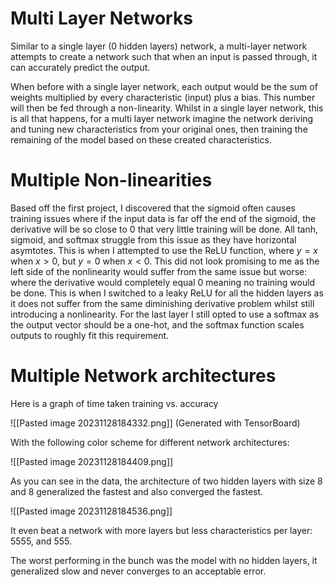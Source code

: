 # Multi Layer Networks

Similar to a single layer (0 hidden layers) network, a multi-layer network attempts to create a network such that when an input is passed through, it can accurately predict the output.

When before with a single layer network, each output would be the sum of weights multiplied by every characteristic (input) plus a bias. This number will then be fed through a non-linearity. Whilst in a single layer network, this is all that happens, for a multi layer network imagine the network deriving and tuning new characteristics from your original ones, then training the remaining of the model based on these created characteristics.

# Multiple Non-linearities

Based off the first project, I discovered that the sigmoid often causes training issues where if the input data is far off the end of the sigmoid, the derivative will be so close to 0 that very little training will be done. All tanh, sigmoid, and softmax struggle from this issue as they have horizontal asymtotes. This is when I attempted to use the ReLU function, where $y=x$ when $x>0$, but $y=0$ when $x<0$. This did not look promising to me as the left side of the nonlinearity would suffer from the same issue but worse: where the derivative would completely equal 0 meaning no training would be done. This is when I switched to a leaky ReLU for all the hidden layers as it does not suffer from the same diminishing derivative problem whilst still introducing a nonlinearity. For the last layer I still opted to use a softmax as the output vector should be a one-hot, and the softmax function scales outputs to roughly fit this requirement.

# Multiple Network architectures

Here is a graph of time taken training vs. accuracy

![[Pasted image 20231128184332.png]]
(Generated with TensorBoard)

With the following color scheme for different network architectures:

![[Pasted image 20231128184409.png]]

As you can see in the data, the architecture of two hidden layers with size 8 and 8 generalized the fastest and also converged the fastest.

![[Pasted image 20231128184536.png]]

It even beat a network with more layers but less characteristics per layer: 5555, and 555.

The worst performing in the bunch was the model with no hidden layers, it generalized slow and never converges to an acceptable error.

